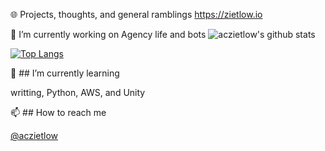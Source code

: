 
🌐 Projects, thoughts, and general ramblings https://zietlow.io 

🔭 I’m currently working on Agency life and bots
![aczietlow's github stats](https://github-readme-stats.vercel.app/api?username=aczietlow&theme=dracula&show_icons=true)

[![Top Langs](https://github-readme-stats.vercel.app/api/top-langs/?username=aczietlow&theme=dracula)](https://github.com/aczietlow/github-readme-stats)

🌱 ## I’m currently learning 

writting, Python, AWS, and Unity

📫 ## How to reach me 

[@aczietlow](https://twitter.com/aczietlow)

